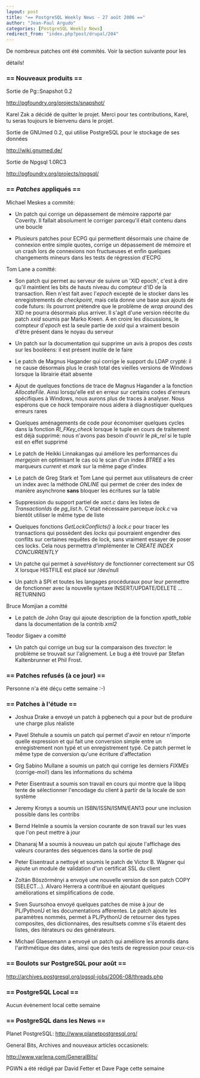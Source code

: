 ```yaml
---
layout: post
title: "== PostgreSQL Weekly News - 27 août 2006 =="
author: "Jean-Paul Argudo"
categories: [PostgreSQL Weekly News]
redirect_from: "index.php?post/drupal/204"
---
```



<p>De nombreux patches ont été commités. Voir la section suivante pour les

détails!</p>

<!--more-->


<h3>== Nouveaux produits ==</h3>

<p>

Sortie de Pg::Snapshot 0.2

<a href="http://pgfoundry.org/projects/snapshot/" target="_blank">http://pgfoundry.org/projects/snapshot/</a>

</p>

<p>

Karel Zak a décidé de quitter le projet. Merci pour tes contributions, Karel, tu seras toujours le bienvenu dans le projet.</p>

<p>Sortie de GNUmed 0.2, qui utilise PostgreSQL pour le stockage de ses données

<a href="http://wiki.gnumed.de/" target="_blank">http://wiki.gnumed.de/</a>

</p>

<p>Sortie de Npgsql 1.0RC3

<a href="http://pgfoundry.org/projects/npgsql/" target="_blank">http://pgfoundry.org/projects/npgsql/</a>

</p>

<h3>== <em>Patches</em> appliqués ==</h3>

<p>

Michael Meskes a commité:

</p>

<ul>

<li>

Un patch qui corrige un dépassement de mémoire rapporté par Coverity. Il fallait absolument le corriger parcequ'il était contenu dans une boucle

</li>

<li>Plusieurs patches pour ECPG qui permettent désormais une chaine de connexion entre simple quotes, corrige un dépassement de mémoire et un crash lors de connexions non fructueuses et enfin quelques changements mineurs dans les tests de régression d'ECPG</li>

</ul>

<p>

Tom Lane a comitté:

</p>

<ul>

<li>

Son patch qui permet au serveur de suivre un 'XID epoch', c'est à dire qu'il maintient les bits de hauts niveau du compteur d'ID de la transaction. Rien n'est fait avec l'<em>epoch</em> excepté de le stocker dans les enregistrements de <em>checkpoint</em>, mais cela donne une base aux ajouts de code futurs: ils pourront prétendre que le problème de <em>wrap around</em> des XID ne pourra désormais plus arriver. Il s'agit d'une version réécrite du patch <em>xxid</em> soumis par Marko Kreen. A en croire les discussions, le compteur d'<em>epoch</em> est la seule partie de <em>xxid</em> qui a vraiment besoin d'être présent dans le noyau du serveur

</li>

<li>

Un patch sur la documentation qui supprime un avis à propos des <em>casts</em> sur les booléens: il est présent inutile de le faire

</li>

<li>

Le patch de Magnus Hagander qui corrige le support du LDAP crypté: il ne cause désormais plus le crash total des vieilles versions de Windows lorsque la librairie était absente

</li>

<li>

Ajout de quelques fonctions de trace de Magnus Hagander a la fonction <em>AllocateFile</em>. Ainsi lorsqu'elle est en erreur sur certains codes d'erreurs spécifiques à Windows, nous aurons plus de traces à analyser. Nous espérons que ce <em>hack</em> temporaire nous aidera à diagnostiquer quelques erreurs rares

</li>

<li>

Quelques aménagements de code pour économiser quelques cycles dans la fonction <em>RI_FKey_check</em> lorsque le tuple en cours de traitement est déjà supprimé: nous n'avons pas besoin d'ouvrir le <em>pk_rel</em> si le tuple est en effet supprimé

</li>

<li>

Le patch de Heikki Linnakangas qui améliore les performances du <em>mergejoin</em> en optimisant le cas où le scan d'un index <em>BTREE</em> a les marqueurs <em>current</em> et <em>mark</em> sur la même page d'index

</li>

<li>

Le patch de Greg Stark et Tom Lane qui permet aux utilisateurs de créer un index avec la méthode <em>ONLINE</em> qui permet de créer des index de manière asynchrone <strong>sans</strong> bloquer les écritures sur la table

</li>

<li>

Suppression du support partiel de <em>xact.c</em> dans les listes de <em>TransactionIds</em> de <em>pg_list.h</em>. C'était nécessaire parceque <em>lock.c</em> va bientôt utiliser le même type de liste

</li>

<li>

Quelques fonctions <em>GetLockConflicts()</em> à <em>lock.c</em> pour tracer les transactions qui possèdent des <em>locks</em> qui pourraient engendrer des conflits sur certaines requêtes de lock, sans vraiment essayer de poser ces locks. Cela nous permettra d'implémenter le <em>CREATE INDEX CONCURRENTLY</em>

</li>

<li>

Un patche qui permet à <em>saveHistory</em> de fonctionner correctement sur OS X lorsque HISTFILE est placé sur /dev/null

</li>

<li>

Un patch à SPI et toutes les langages procéduraux pour leur permettre de fonctionner avec la nouvelle syntaxe INSERT/UPDATE/DELETE ... RETURNING

</li>

</ul>

<p>

Bruce Momjian a comitté

</p>

<ul>

<li>

Le patch de John Gray qui ajoute description de la fonction <em>xpath_table</em> dans la documentation de la contrib <em>xml2</em>

</li>

</ul>

<p>

Teodor Sigaev a comitté

</p>

<ul>

<li>

Un patch qui corrige un bug sur la comparaison des <em>tsvector</em>: le problème se trouvait sur l'alignement. Le bug a été trouvé par Stefan Kaltenbrunner et Phil Frost.

</li>

</ul>

<h3>== Patches refusés (à ce jour) ==</h3>

<p>

Personne n'a été déçu cette semaine :-)

</p>

<h3>== Patches à l'étude ==</h3>

<ul>

<li>

Joshua Drake a envoyé un patch à pgbenech qui a pour but de produire une charge plus réaliste

</li>

<li>

Pavel Stehule a soumis un patch qui permet d'avoir en retour n'importe quelle expression et qui fait une conversion simple entre un enregistrement non typé et un enregistrement typé. Ce patch permet le même type de conversion qu'une écriture d'affectation

</li>

<li>

Grg Sabino Mullane a soumis un patch qui corrige les derniers <em>FIXMEs</em> (corrige-moi!) dans les informations du schéma

</li>

<li>

Peter Eisentraut a soumis son travail en cours qui montre que la libpq tente de sélectionner l'encodage du client à partir de la locale de son système

</li>

<li>

Jeremy Kronys a soumis un ISBN/ISSN/ISMN/EAN13 pour une inclusion possible dans les contribs

</li>

<li>

Bernd Helmle a soumis la version courante de son travail sur les vues que l'on peut mettre à jour

</li>

<li>

Dhanaraj M a soumis à nouveau un patch qui ajoute l'affichage des valeurs courantes des séquences dans la sortie de psql

</li>

<li>

Peter Eisentraut a nettoyé et soumis le patch de Victor B. Wagner qui ajoute un module de validation d'un certificat SSL du client</li>

<li>

Zoltán Böszörményi a envoyé une nouvelle version de son patch COPY (SELECT...). Alvaro Herrera a contribué en ajoutant quelques améliorations et simplifications de code.

</li>

<li>

Sven Suursohoa envoyé quelques patches de mise à jour de PL/PythonU et les documentations afférentes. Le patch ajoute les paramètres nommés, permet à PL/PythonU de retourner des types composites, des dictionnaires, des resultsets comme s'ils étaient des listes, des itérateurs ou des générateurs.

</li>

<li>

Michael Glaesemann a envoyé un patch qui améliore les arrondis dans l'arithmétique des dates, ainsi que des tests de regression pour ceux-cis

</li>

</ul>

<h3>== Boulots sur PostgreSQL pour août ==</h3>

<p>

<a href="http://archives.postgresql.org/pgsql-jobs/2006-08/threads.php" target="_blank">http://archives.postgresql.org/pgsql-jobs/2006-08/threads.php</a>

</p>

<h3>== PostgreSQL Local ==</h3>

<p>

Aucun évènement local cette semaine

</p>

<h3>== PostgreSQL dans les News ==</h3>

<p>

Planet PostgreSQL: <a href="http://www.planetpostgresql.org/" target="_blank">http://www.planetpostgresql.org/</a>

</p>

<p>

General Bits, Archives and nouveaux articles occasionels:

<a href="http://www.varlena.com/GeneralBits/" target="_blank">http://www.varlena.com/GeneralBits/</a>

</p>

<p>PGWN a été rédigé par David Fetter et Dave Page cette semaine

</p>